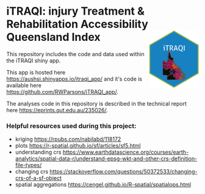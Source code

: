 # iTRAQI: injury Treatment & Rehabilitation Accessibility Queensland Index <a href='https://access.healthequity.link/'><img src='www/iTRAQI-hex.png' align="right" height="150" /></a>

This repository includes the code and data used within the iTRAQI shiny app.

This app is hosted here <https://aushsi.shinyapps.io/itraqi_app/> and it's code is available here <https://github.com/RWParsons/iTRAQI_app/>.

The analyses code in this repository is described in the technical report here <https://eprints.qut.edu.au/235026/>.


### Helpful resources used during this project:
* kriging <https://rpubs.com/nabilabd/118172>
* plots <https://r-spatial.github.io/sf/articles/sf5.html>
* understanding crs <https://www.earthdatascience.org/courses/earth-analytics/spatial-data-r/understand-epsg-wkt-and-other-crs-definition-file-types/>
* changing crs <https://stackoverflow.com/questions/50372533/changing-crs-of-a-sf-object>
* spatial aggregations <https://cengel.github.io/R-spatial/spatialops.html>
